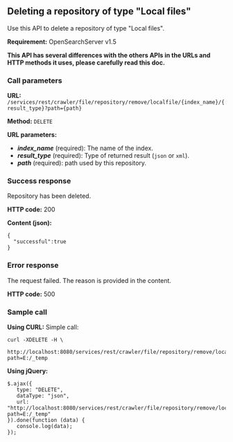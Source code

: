 ## Deleting a repository of type "Local files"

Use this API to delete a repository of type "Local files".

**Requirement:** OpenSearchServer v1.5

**This API has several differences with the others APIs in the URLs and HTTP methods it uses, please carefully read this doc.**

### Call parameters

**URL:** `/services/rest/crawler/file/repository/remove/localfile/{index_name}/{result_type}?path={path}`

**Method:** ```DELETE```

**URL parameters:**

- _**index_name**_ (required): The name of the index.
- _**result_type**_ (required): Type of returned result (`json` or `xml`).
- _**path**_ (required): path used by this repository.

### Success response
Repository has been deleted.

**HTTP code:**
200

**Content (json):**

    {
      "successful":true
    }

### Error response

The request failed. The reason is provided in the content.

**HTTP code:**
500

### Sample call

**Using CURL:**
Simple call:

    curl -XDELETE -H \
         http://localhost:8080/services/rest/crawler/file/repository/remove/localfile/my_index/json?path=E:/_temp
    

**Using jQuery:**

    $.ajax({ 
       type: "DELETE",
       dataType: "json",
       url: "http://localhost:8080/services/rest/crawler/file/repository/remove/localfile/my_index/json?path=E:/_temp"
    }).done(function (data) {
       console.log(data);
    });
    
